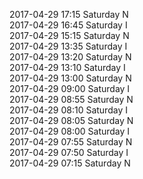 2017-04-29 17:15 Saturday  N  
2017-04-29 16:45 Saturday  I  
2017-04-29 15:15 Saturday  N  
2017-04-29 13:35 Saturday  I  
2017-04-29 13:20 Saturday  N  
2017-04-29 13:10 Saturday  I  
2017-04-29 13:00 Saturday  N  
2017-04-29 09:00 Saturday  I  
2017-04-29 08:55 Saturday  N  
2017-04-29 08:10 Saturday  I  
2017-04-29 08:05 Saturday  N  
2017-04-29 08:00 Saturday  I  
2017-04-29 07:55 Saturday  N  
2017-04-29 07:50 Saturday  I  
2017-04-29 07:15 Saturday  N  
